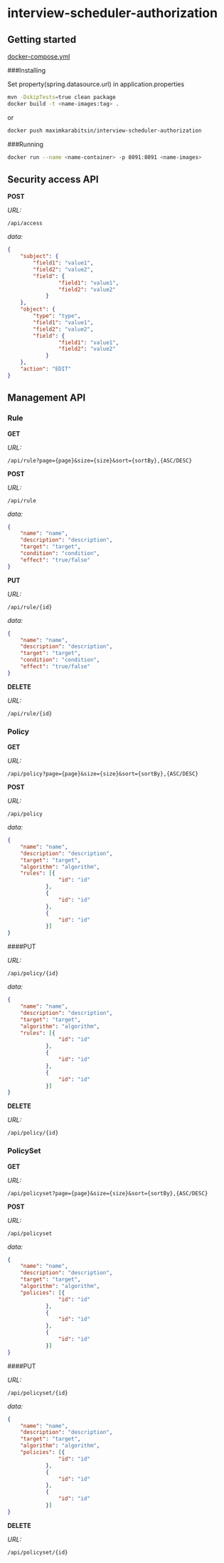# interview-scheduler-authorization


## Getting started
[docker-compose.yml](https://gist.github.com/MaximKarabitsin/66cbb563d0d5711d085656bb8590c78f)

###Installing

Set property(spring.datasource.url) in application.properties

```bash
mvn -DskipTests=true clean package
docker build -t <name-images:tag> .
```
or

```bash
docker push maximkarabitsin/interview-scheduler-authorization
```

###Running

```bash
docker run --name <name-container> -p 8091:8091 <name-images>
```



## Security access API
**POST**

*URL:*
```
/api/access
```

*data:*   
```json
{
    "subject": {
        "field1": "value1",
        "field2": "value2",
        "field": {
                "field1": "value1",
                "field2": "value2"
            }
    },
    "object": {
        "type": "type",
        "field1": "value1",
        "field2": "value2",
        "field": {
                "field1": "value1",
                "field2": "value2"
            }
    },
    "action": "EDIT"
}
```




## Management API
### Rule
**GET**

*URL:*    
```
/api/rule?page={page}&size={size}&sort={sortBy},{ASC/DESC}
```

**POST**

*URL:*
```
/api/rule
```

*data:*   
```json
{
    "name": "name",
    "description": "description",
    "target": "target",
    "condition": "condition",
    "effect": "true/false"
}
```

**PUT**

*URL:*
```
/api/rule/{id}
```

*data:*
```json
{
    "name": "name",
    "description": "description",
    "target": "target",
    "condition": "condition",
    "effect": "true/false"
}
```

**DELETE**

*URL:*
```
/api/rule/{id}
```

### Policy
**GET**

*URL:*    
```
/api/policy?page={page}&size={size}&sort={sortBy},{ASC/DESC}
```

**POST**

*URL:*
```
/api/policy
```

*data:*  
```json
{
    "name": "name",
    "description": "description",
    "target": "target",
    "algorithm": "algorithm",
    "rules": [{
                "id": "id"
            },
            {
                "id": "id"
            },
            {
                "id": "id"
            }]
}
```

####PUT

*URL:*
```
/api/policy/{id}
```

*data:*  
```json
{
    "name": "name",
    "description": "description",
    "target": "target",
    "algorithm": "algorithm",
    "rules": [{
                "id": "id"
            },
            {
                "id": "id"
            },
            {
                "id": "id"
            }]
}
```

**DELETE**

*URL:*
```
/api/policy/{id}
```

### PolicySet
**GET**

*URL:*    
```
/api/policyset?page={page}&size={size}&sort={sortBy},{ASC/DESC}
```

**POST**

*URL:*
```
/api/policyset
```

*data:*  
```json
{
    "name": "name",
    "description": "description",
    "target": "target",
    "algorithm": "algorithm",
    "policies": [{
                "id": "id"
            },
            {
                "id": "id"
            },
            {
                "id": "id"
            }]
}
```

####PUT

*URL:*
```
/api/policyset/{id}
```

*data:*  
```json
{
    "name": "name",
    "description": "description",
    "target": "target",
    "algorithm": "algorithm",
    "policies": [{
                "id": "id"
            },
            {
                "id": "id"
            },
            {
                "id": "id"
            }]
}
```

**DELETE**

*URL:*
```
/api/policyset/{id}
```
